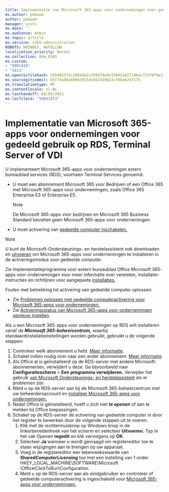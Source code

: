 ```yaml
---
title: Implementatie van Microsoft 365-apps voor ondernemingen voor gedeeld gebruik op RDS, Terminal Server of VDI
ms.author: pebaum
author: pebaum
manager: scotv
ms.date: ''
ms.audience: Admin
ms.topic: article
ms.service: o365-administration
ROBOTS: NOINDEX, NOFOLLOW
localization_priority: Normal
ms.collection: Adm_O365
ms.custom:
- "9001419"
- "3411"
ms.openlocfilehash: 55b86557ec205dde2c459d76e8e330d2a8271dbec723f079e119ebe409b41c3f
ms.sourcegitcommit: b5f7da89a650d2915dc652449623c78be6247175
ms.translationtype: MT
ms.contentlocale: nl-NL
ms.lasthandoff: 08/05/2021
ms.locfileid: "54031473"
---
```

# <a name="deploying-microsoft-365-apps-for-enterprise-for-shared-use-on-rds-terminal-server-or-vdi"></a>Implementatie van Microsoft 365-apps voor ondernemingen voor gedeeld gebruik op RDS, Terminal Server of VDI

U implementeert Microsoft 365-apps voor ondernemingen extern bureaublad services (RDS), voorheen Terminal Services genoemd:

- U moet een abonnement Microsoft 365 voor Bedrijven of een Office 365 met Microsoft 365-apps voor ondernemingen, zoals Office 365 Enterprise E3 of Enterprise E5.
   > [!NOTE]
   > De Microsoft 365-apps voor bedrijven en Microsoft 365 Business Standard bevatten geen Microsoft 365-apps voor ondernemingen.
- U moet activering van [gedeelde computer inschakelen.](https://docs.microsoft.com/DeployOffice/overview-shared-computer-activation)

> [!NOTE]
> U kunt de Microsoft-Ondersteunings- en herstelassistent ook downloaden en [uitvoeren](https://aka.ms/SaRA_OfficeSCA_M365Portal) om Microsoft 365-apps voor ondernemingen te installeren in de activeringsmodus voor gedeelde computer.

Zie Implementatieprogramma voor extern bureaublad Office Microsoft 365-apps voor ondernemingen voor meer informatie over vereisten, installatie-instructies en richtlijnen voor aangepaste [installaties.](https://docs.microsoft.com/DeployOffice/deploy-microsoft-365-apps-remote-desktop-services)

Fouten met betrekking tot activering van gedeelde computer oplossen:

- Zie [Problemen oplossen met gedeelde computeractivering voor Microsoft 365-apps voor ondernemingen.](https://docs.microsoft.com/DeployOffice/troubleshoot-shared-computer-activation)
- Zie [Activeringsstatus van Microsoft 365-apps voor ondernemingen opnieuw instellen](https://go.microsoft.com/fwlink/?linkid=2109218).

Als u een Microsoft 365-apps voor ondernemingen op RDS wilt installeren vanaf de ***Microsoft 365-beheercentrum,*** waarbij standaardinstallatieinstellingen worden gebruikt, gebruikt u de volgende stappen:

1. Controleer welk abonnement u hebt. [Meer informatie](https://docs.microsoft.com/microsoft-365/admin/admin-overview/what-subscription-do-i-have).
2. Schakel indien nodig over naar een ander abonnement. [Meer informatie](https://docs.microsoft.com/microsoft-365/commerce/subscriptions/switch-to-a-different-plan).
3. Als Office al is geïnstalleerd op de RDS-server met andere Microsoft-abonnementen, verwijdert u deze. Ga bijvoorbeeld naar **Configuratiescherm**  >  **Een programma verwijderen.** Verwijder het gebruik [van Microsoft Ondersteunings- en herstelassistent](https://aka.ms/SARA-OfficeUninstall-Alchemy) als er problemen zijn.
4. Meld u op de RDS-server aan bij de Microsoft 365-beheercentrum met uw beheerdersaccount en [installeer Microsoft 365-apps voor ondernemingen.](https://portal.office.com/OLS/MySoftware.aspx)
5. Nadat Office is geïnstalleerd, hoeft u zich niet ***te openen*** of aan te melden bij Office toepassingen.
6. Schakel op de RDS-server de activering van gedeelde computer in door het register te bewerken door de volgende stappen uit te voeren:
   1. Klik met de rechtermuisknop op Windows knop in de linkerbenedenhoek van het scherm en selecteer **Uitvoeren.** Typ in het vak Openen **regedit** en klik vervolgens op **OK**.
   2. Selecteer **Ja** wanneer u wordt gevraagd om registereditor toe te staan wijzigingen aan te brengen op uw apparaat.
   3. Voeg in de registereditor een tekenreekswaarde van **SharedComputerLicensing** toe met een instelling van 1 onder HKEY_LOCAL_MACHINE\SOFTWARE\Microsoft \Office\ClickToRun\Configuration.
   4. Meld u op de  RDS-server aan als eindgebruiker en controleer of gedeelde computeractivering is ingeschakeld voor [Microsoft 365-apps voor ondernemingen.](https://docs.microsoft.com/DeployOffice/troubleshoot-shared-computer-activation#verify-that-activation-for-microsoft-365-apps-succeeded)

